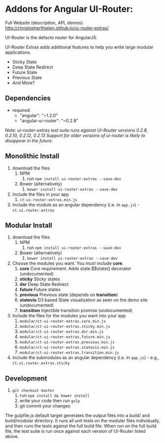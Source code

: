 # Addons for Angular UI-Router:
Full Website (description, API, demos): http://christopherthielen.github.io/ui-router-extras/

UI-Router is the defacto router for AngularJS.

UI-Router Extras adds additional features to help you write large modular applications.
- Sticky State 
- Deep State Redirect 
- Future State
- Previous State
- And More?

## Dependencies
- required:
    - "angular": "~1.2.0" 
    - "angular-ui-router": "~0.2.8"
    
*Note: ui-router-extras test suite runs against UI-Router versions 0.2.8, 0.2.10, 0.2.12, 0.2.13*
*Support for older versions of ui-router is likely to disappear in the future.*

## Monolithic Install
1. download the files
	1. NPM
		1. run `npm install ui-router-extras --save-dev`
	2. Bower (alternatively)
		1. `bower install ui-router-extras --save-dev`
2. Include the files in your app
	1. `ct-ui-router-extras.min.js`
3. Include the module as an angular dependency (i.e. in `app.js`) - `ct.ui.router.extras`

## Modular Install
1. download the files
	1. NPM
		1. run `npm install ui-router-extras --save-dev`
	2. Bower (alternatively)
		1. `bower install ui-router-extras --save-dev`
2. Choose the modules you want.  You *must* include **core**.
   1. **core** Core requirement. Adds state.$$state() decorator (undocumented)
   2. **sticky** Sticky states
   3. **dsr** Deep State Redirect
   4. **future** Future states
   5. **previous** Previous state (depends on **transition**)
   6. **statevis** D3 based State visualization as seen on the demo site (undocumented)
   7. **transition** Injectible transition promise (undocumented)
3. Include the files for the modules you want into your app
	1. `modular/ct-ui-router-extras.core.min.js`
	2. `modular/ct-ui-router-extras.sticky.min.js`
	3. `modular/ct-ui-router-extras.dsr.min.js`
	4. `modular/ct-ui-router-extras.future.min.js`
	5. `modular/ct-ui-router-extras.previous.min.js`
	6. `modular/ct-ui-router-extras.statevis.min.js`
	7. `modular/ct-ui-router-extras.transition.min.js`
4. Include the submodules as an angular dependency (i.e. in `app.js`) - e.g., `ct.ui.router.extras.sticky`

## Development

1. `git checkout master`
    1. run `npm install && bower install`
    2. write your code then run `gulp`
    3. git commit your changes
    
The gulpfile.js default target generates the output files into a build/ and build/modular directory.  It runs 
all unit tests on the modular files individually, and then runs the tests against the full build file.   When run 
on the full build file, the test suite is run once against each version of UI-Router listed above.

